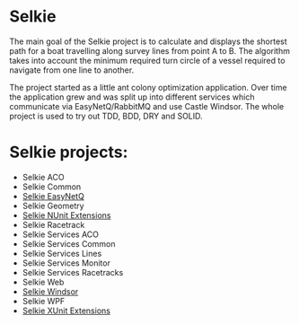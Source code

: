 # Selkie
The main goal of the Selkie project is to calculate and displays the shortest path for a boat travelling along survey lines from point A to B. The algorithm takes into account the minimum required turn circle of a vessel required to navigate from one line to another.

The project started as a little ant colony optimization application. Over time the application grew and was split up into different services which communicate via EasyNetQ/RabbitMQ and use Castle Windsor. The whole project is used to try out TDD, BDD, DRY and SOLID.

# Selkie projects:

* Selkie ACO
* Selkie Common
* [Selkie EasyNetQ](https://github.com/tschroedter/Selkie.EasyNetQ)
* Selkie Geometry
* [Selkie NUnit Extensions](https://github.com/tschroedter/Selkie.NUnit.Extensions)
* Selkie Racetrack
* Selkie Services ACO
* Selkie Services Common
* Selkie Services Lines
* Selkie Services Monitor
* Selkie Services Racetracks
* Selkie Web
* [Selkie Windsor](https://github.com/tschroedter/Selkie.Windsor)
* Selkie WPF
* [Selkie XUnit Extensions](https://github.com/tschroedter/Selkie.XUnit.Extensions)
